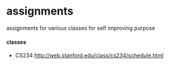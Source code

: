 # assignments
assignments for various classes for self improving purpose

#### classes
* CS234 http://web.stanford.edu/class/cs234/schedule.html